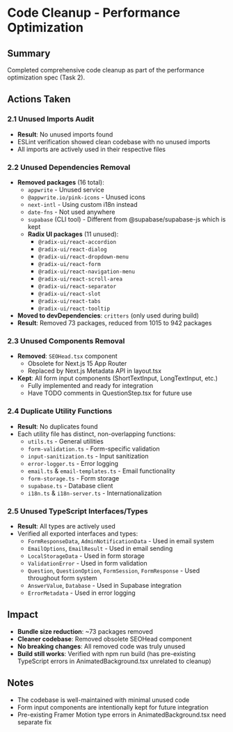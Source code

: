 # Code Cleanup - Performance Optimization

## Summary
Completed comprehensive code cleanup as part of the performance optimization spec (Task 2).

## Actions Taken

### 2.1 Unused Imports Audit
- **Result**: No unused imports found
- ESLint verification showed clean codebase with no unused imports
- All imports are actively used in their respective files

### 2.2 Unused Dependencies Removal
- **Removed packages** (16 total):
  - `appwrite` - Unused service
  - `@appwrite.io/pink-icons` - Unused icons
  - `next-intl` - Using custom i18n instead
  - `date-fns` - Not used anywhere
  - `supabase` (CLI tool) - Different from @supabase/supabase-js which is kept
  - **Radix UI packages** (11 unused):
    - `@radix-ui/react-accordion`
    - `@radix-ui/react-dialog`
    - `@radix-ui/react-dropdown-menu`
    - `@radix-ui/react-form`
    - `@radix-ui/react-navigation-menu`
    - `@radix-ui/react-scroll-area`
    - `@radix-ui/react-separator`
    - `@radix-ui/react-slot`
    - `@radix-ui/react-tabs`
    - `@radix-ui/react-tooltip`
- **Moved to devDependencies**: `critters` (only used during build)
- **Result**: Removed 73 packages, reduced from 1015 to 942 packages

### 2.3 Unused Components Removal
- **Removed**: `SEOHead.tsx` component
  - Obsolete for Next.js 15 App Router
  - Replaced by Next.js Metadata API in layout.tsx
- **Kept**: All form input components (ShortTextInput, LongTextInput, etc.)
  - Fully implemented and ready for integration
  - Have TODO comments in QuestionStep.tsx for future use

### 2.4 Duplicate Utility Functions
- **Result**: No duplicates found
- Each utility file has distinct, non-overlapping functions:
  - `utils.ts` - General utilities
  - `form-validation.ts` - Form-specific validation
  - `input-sanitization.ts` - Input sanitization
  - `error-logger.ts` - Error logging
  - `email.ts` & `email-templates.ts` - Email functionality
  - `form-storage.ts` - Form storage
  - `supabase.ts` - Database client
  - `i18n.ts` & `i18n-server.ts` - Internationalization

### 2.5 Unused TypeScript Interfaces/Types
- **Result**: All types are actively used
- Verified all exported interfaces and types:
  - `FormResponseData`, `AdminNotificationData` - Used in email system
  - `EmailOptions`, `EmailResult` - Used in email sending
  - `LocalStorageData` - Used in form storage
  - `ValidationError` - Used in form validation
  - `Question`, `QuestionOption`, `FormSession`, `FormResponse` - Used throughout form system
  - `AnswerValue`, `Database` - Used in Supabase integration
  - `ErrorMetadata` - Used in error logging

## Impact
- **Bundle size reduction**: ~73 packages removed
- **Cleaner codebase**: Removed obsolete SEOHead component
- **No breaking changes**: All removed code was truly unused
- **Build still works**: Verified with npm run build (has pre-existing TypeScript errors in AnimatedBackground.tsx unrelated to cleanup)

## Notes
- The codebase is well-maintained with minimal unused code
- Form input components are intentionally kept for future integration
- Pre-existing Framer Motion type errors in AnimatedBackground.tsx need separate fix
